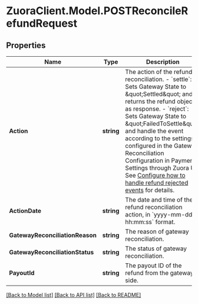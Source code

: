 # ZuoraClient.Model.POSTReconcileRefundRequest

## Properties

Name | Type | Description | Notes
------------ | ------------- | ------------- | -------------
**Action** | **string** | The action of the refund reconciliation.   - &#x60;settle&#x60;: Sets Gateway State to \&quot;Settled\&quot; and returns the refund object as response.   - &#x60;reject&#x60;: Sets Gateway State to \&quot;FailedToSettle\&quot; and handle the event according to the settings configured in the Gateway Reconciliation Configuration in Payments Settings through Zuora UI. See [Configure how to handle refund rejected events](https://knowledgecenter.zuora.com/Billing/Billing_and_Payments/M_Payment_Gateways/Gateway_Reconciliation#Configure_how_to_handle_refund_rejected_events) for details.  | [optional] 
**ActionDate** | **string** | The date and time of the refund reconciliation action, in &#x60;yyyy-mm-dd hh:mm:ss&#x60; format.  | [optional] 
**GatewayReconciliationReason** | **string** | The reason of gateway reconciliation.  | [optional] 
**GatewayReconciliationStatus** | **string** | The status of gateway reconciliation.  | [optional] 
**PayoutId** | **string** | The payout ID of the refund from the gateway side.  | [optional] 

[[Back to Model list]](../README.md#documentation-for-models) [[Back to API list]](../README.md#documentation-for-api-endpoints) [[Back to README]](../README.md)

